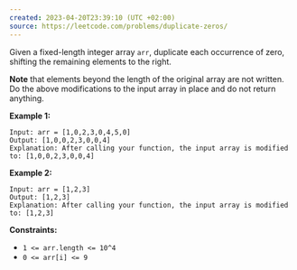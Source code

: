 ```yaml
---
created: 2023-04-20T23:39:10 (UTC +02:00)
source: https://leetcode.com/problems/duplicate-zeros/
---
```

Given a fixed-length integer array `arr`, duplicate each occurrence of zero, shifting the remaining elements to the right.

**Note** that elements beyond the length of the original array are not written. Do the above modifications to the input array in place and do not return anything.

**Example 1:**

```
Input: arr = [1,0,2,3,0,4,5,0]
Output: [1,0,0,2,3,0,0,4]
Explanation: After calling your function, the input array is modified to: [1,0,0,2,3,0,0,4]

```

**Example 2:**

```
Input: arr = [1,2,3]
Output: [1,2,3]
Explanation: After calling your function, the input array is modified to: [1,2,3]

```

**Constraints:**

-   `1 <= arr.length <= 10^4`
-   `0 <= arr[i] <= 9`
